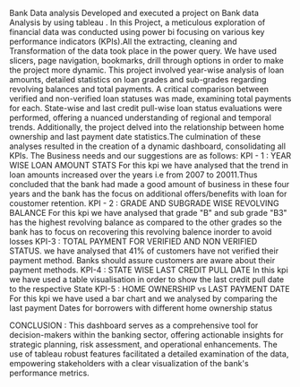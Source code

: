 Bank Data analysis
Developed and executed a  project on Bank data Analysis by using tableau . In this Project, a meticulous exploration of financial data was conducted using power bi focusing on various key performance indicators (KPIs).All the extracting, cleaning and Transformation of the data took place in the power query. 
We have used slicers, page navigation, bookmarks, drill through options in order to make the project more dynamic.
This project involved year-wise analysis of loan amounts, detailed statistics on loan grades and sub-grades regarding revolving balances and total payments. A critical comparison between verified and non-verified loan statuses was made, examining total payments for each. State-wise and last credit pull-wise loan status evaluations were performed, offering a nuanced understanding of regional and temporal trends. Additionally, the project delved into the relationship between home ownership and last payment date statistics.The culmination of these analyses resulted in the creation of a dynamic dashboard, consolidating all KPIs. 
The Business needs and our suggestions are as follows:
KPI - 1 : YEAR WISE LOAN AMOUNT STATS
For this kpi we have analysed that the trend in loan amounts increased over the years i.e from 2007 to 20011.Thus concluded that the bank had made a good amount of business in these four years and the bank has the focus on additional offers/benefits with loan for coustomer retention.
KPI - 2 : GRADE AND SUBGRADE WISE REVOLVING BALANCE 
For this kpi we have analysed that grade "B" and sub grade "B3" has the highest revolving balance as compared to the other grades so the bank has to focus on recovering this revolving balence inorder to avoid losses
KPI-3 : TOTAL PAYMENT FOR VERIFIED AND NON VERIFIED STATUS. we have analysed that 41% of customers have not verified their payment method. Banks should assure customers are aware about their payment methods.
KPI-4 : STATE WISE LAST CREDIT PULL DATE
In this kpi we have used a table visualisation in order to show the last credit pull date to the respective State 
KPI-5 : HOME OWNERSHIP vs LAST PAYMENT DATE
For this kpi we have used a bar chart and we analysed by comparing the last payment 
Dates for borrowers with different home ownership status 

CONCLUSION :
This dashboard serves as a comprehensive tool for decision-makers within the banking sector, offering actionable insights for strategic planning, risk assessment, and operational enhancements. The use of tableau robust features facilitated a detailed examination of the data, empowering stakeholders with a clear visualization of the bank's performance metrics.
